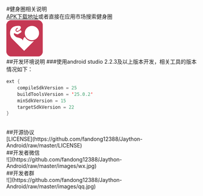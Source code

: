#健身圈相关说明
<br>
[APK下载地址](https://www.pgyer.com/hnDH)或者直接在应用市场搜索健身圈
<br/>
![](https://github.com/fandong12388/Jaython-Android/raw/master/images/ic_launcher.png)
<br>
##开发环境说明
###使用android studio 2.2.3及以上版本开发，相关工具的版本情况如下：
```Java
ext {
    compileSdkVersion = 25
    buildToolsVersion = '25.0.2'
    minSdkVersion = 15
    targetSdkVersion = 22
}
```
<br/>
##开源协议
<br/>
[LICENSE](https://github.com/fandong12388/Jaython-Android/raw/master/LICENSE)
<br/>
##开发者微信
<br/>
![](https://github.com/fandong12388/Jaython-Android/raw/master/images/wx.jpg)
<br/>
##开发者群
<br/>
![](https://github.com/fandong12388/Jaython-Android/raw/master/images/qq.jpg)